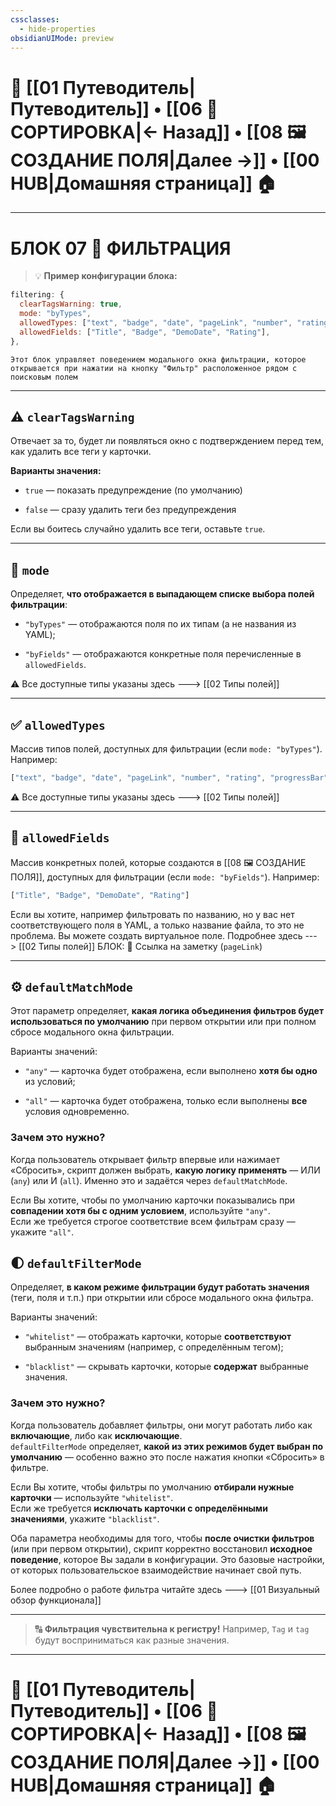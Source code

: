 ```yaml
---
cssclasses:
  - hide-properties
obsidianUIMode: preview
---
```

# 🧭 [[01 Путеводитель|Путеводитель]] • [[06 🧮 СОРТИРОВКА|← Назад]] • [[08 🖼 СОЗДАНИЕ ПОЛЯ|Далее →]] • [[00 HUB|Домашняя страница]] 🏠

---
# БЛОК 07 🔐 ФИЛЬТРАЦИЯ

> 💡 **Пример конфигурации блока:**

```js
filtering: {
  clearTagsWarning: true,
  mode: "byTypes",
  allowedTypes: ["text", "badge", "date", "pageLink", "number", "rating", "progressBar"],
  allowedFields: ["Title", "Badge", "DemoDate", "Rating"],
},
```

	Этот блок управляет поведением модального окна фильтрации, которое открывается при нажатии на кнопку "Фильтр" расположенное рядом с поисковым полем

---

## ⚠️ `clearTagsWarning`

Отвечает за то, будет ли появляться окно с подтверждением перед тем, как удалить все теги у карточки.

**Варианты значения:**

- `true` — показать предупреждение (по умолчанию)
    
- `false` — сразу удалить теги без предупреждения
    

Если вы боитесь случайно удалить все теги, оставьте `true`.

---

## 🔧 `mode`

Определяет, **что отображается в выпадающем списке выбора полей фильтрации**:

- `"byTypes"` — отображаются поля по их типам (а не названия из YAML);
    
- `"byFields"` — отображаются конкретные поля перечисленные в `allowedFields`.
    

⚠️ Все доступные типы указаны здесь ---> [[02 Типы полей]]

---
## ✅ `allowedTypes`

Массив типов полей, доступных для фильтрации (если `mode: "byTypes"`). Например:

```js
["text", "badge", "date", "pageLink", "number", "rating", "progressBar"]
```

⚠️ Все доступные типы указаны здесь ---> [[02 Типы полей]] 

---
## 📌 `allowedFields`

Массив конкретных полей, которые создаются в [[08 🖼 СОЗДАНИЕ ПОЛЯ]], доступных для фильтрации (если `mode: "byFields"`). Например:

```js
["Title", "Badge", "DemoDate", "Rating"]
```

Если вы хотите, например фильтровать по названию, но у вас нет соответствующего поля в YAML, а только название файла, то это не проблема. Вы можете создать виртуальное поле. Подробнее здесь ---> [[02 Типы полей]]  БЛОК: 🔗 Ссылка на заметку (`pageLink`)

---

## ⚙️ `defaultMatchMode`

Этот параметр определяет, **какая логика объединения фильтров будет использоваться по умолчанию** при первом открытии или при полном сбросе модального окна фильтрации.

Варианты значений:

- `"any"` — карточка будет отображена, если выполнено **хотя бы одно** из условий;
    
- `"all"` — карточка будет отображена, только если выполнены **все** условия одновременно.
    

### Зачем это нужно?

Когда пользователь открывает фильтр впервые или нажимает «Сбросить», скрипт должен выбрать, **какую логику применять** — ИЛИ (`any`) или И (`all`). Именно это и задаётся через `defaultMatchMode`.

Если Вы хотите, чтобы по умолчанию карточки показывались при **совпадении хотя бы с одним условием**, используйте `"any"`.  
Если же требуется строгое соответствие всем фильтрам сразу — укажите `"all"`.

## 🌓 `defaultFilterMode`

Определяет, **в каком режиме фильтрации будут работать значения** (теги, поля и т.п.) при открытии или сбросе модального окна фильтра.

Варианты значений:

- `"whitelist"` — отображать карточки, которые **соответствуют** выбранным значениям (например, с определённым тегом);
    
- `"blacklist"` — скрывать карточки, которые **содержат** выбранные значения.
    

### Зачем это нужно?

Когда пользователь добавляет фильтры, они могут работать либо как **включающие**, либо как **исключающие**.  
`defaultFilterMode` определяет, **какой из этих режимов будет выбран по умолчанию** — особенно важно это после нажатия кнопки «Сбросить» в фильтре.

Если Вы хотите, чтобы фильтры по умолчанию **отбирали нужные карточки** — используйте `"whitelist"`.  
Если же требуется **исключать карточки с определёнными значениями**, укажите `"blacklist"`.


Оба параметра необходимы для того, чтобы **после очистки фильтров** (или при первом открытии), скрипт корректно восстановил **исходное поведение**, которое Вы задали в конфигурации. Это базовые настройки, от которых пользовательское взаимодействие начинает свой путь.

Более подробно о работе фильтра читайте здесь ---> [[01 Визуальный обзор функционала]]

---

> 🔠 **Фильтрация чувствительна к регистру!** Например, `Tag` и `tag` будут восприниматься как разные значения.

---
# 🧭 [[01 Путеводитель|Путеводитель]] • [[06 🧮 СОРТИРОВКА|← Назад]] • [[08 🖼 СОЗДАНИЕ ПОЛЯ|Далее →]] • [[00 HUB|Домашняя страница]] 🏠

